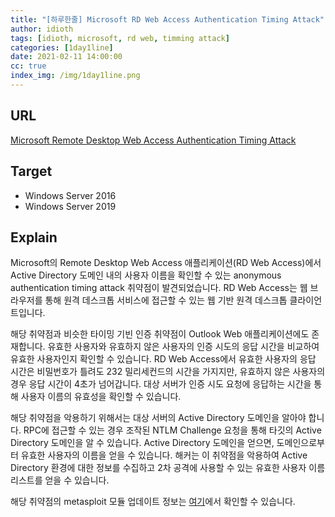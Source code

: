 ```yaml
---
title: "[하루한줄] Microsoft RD Web Access Authentication Timing Attack"
author: idioth
tags: [idioth, microsoft, rd web, timming attack]
categories: [1day1line]
date: 2021-02-11 14:00:00
cc: true
index_img: /img/1day1line.png
---
```


## URL 

[Microsoft Remote Desktop Web Access Authentication Timing Attack](https://raxis.com/blog/rd-web-access-vulnerability)



## Target

- Windows Server 2016
- Windows Server 2019

## Explain

Microsoft의 Remote Desktop Web Access 애플리케이션(RD Web Access)에서 Active Directory 도메인 내의 사용자 이름을 확인할 수 있는 anonymous authentication timing attack 취약점이 발견되었습니다. RD Web Access는 웹 브라우저를 통해 원격 데스크톱 서비스에 접근할 수 있는 웹 기반 원격 데스크톱 클라이언트입니다.

해당 취약점과 비슷한 타이밍 기빈 인증 취약점이 Outlook Web 애플리케이션에도 존재합니다. 유효한 사용자와 유효하지 않은 사용자의 인증 시도의 응답 시간을 비교하여 유효한 사용자인지 확인할 수 있습니다. RD Web Access에서 유효한 사용자의 응답 시간은 비밀번호가 틀려도 232 밀리세컨드의 시간을 가지지만, 유효하지 않은 사용자의 경우 응답 시간이 4초가 넘어갑니다. 대상 서버가 인증 시도 요청에 응답하는 시간을 통해 사용자 이름의 유효성을 확인할 수 있습니다.

해당 취약점을 악용하기 위해서는 대상 서버의 Active Directory 도메인을 알아야 합니다. RPC에 접근할 수 있는 경우 조작된 NTLM Challenge 요청을 통해 타깃의 Active Directory 도메인을 알 수 있습니다. Active Directory 도메인을 얻으면, 도메인으로부터 유효한 사용자의 이름을 얻을 수 있습니다. 해커는 이 취약점을 악용하여 Active Directory 환경에 대한 정보를 수집하고 2차 공격에 사용할 수 있는 유효한 사용자 이름 리스트를 얻을 수 있습니다.

해당 취약점의 metasploit 모듈 업데이트 정보는 [여기](https://github.com/rapid7/metasploit-framework/pull/14544)에서 확인할 수 있습니다.